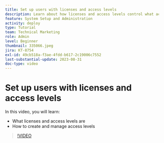 ```yaml
---
title: Set up users with licenses and access levels
description: Learn about how licenses and access levels control what access users have. Learn how job roles are used in the system.
feature: System Setup and Administration
activity: deploy
type: Tutorial
team: Technical Marketing
role: Admin
level: Beginner
thumbnail: 335066.jpeg
jira: KT-8754
exl-id: 49cb518a-f3ae-4fdd-b617-2c19006c7552
last-substantial-update: 2023-08-31
doc-type: video
---
```

# Set up users with licenses and access levels

In this video, you will learn:

* What licenses and access levels are
* How to create and manage access levels

>[!VIDEO](https://video.tv.adobe.com/v/335066/?quality=12&learn=on&enablevpops)
